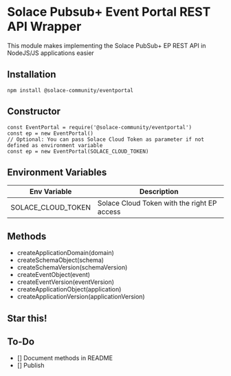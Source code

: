 # Solace Pubsub+ Event Portal REST API Wrapper

This module makes implementing the Solace PubSub+ EP REST API in NodeJS/JS applications easier

## Installation

```
npm install @solace-community/eventportal
```

## Constructor

```
const EventPortal = require('@solace-community/eventportal')
const ep = new EventPortal()
// Optional: You can pass Solace Cloud Token as parameter if not defined as environment variable
const ep = new EventPortal(SOLACE_CLOUD_TOKEN)
```

## Environment Variables

| Env Variable       | Description                                 |
| ------------------ | ------------------------------------------- |
| SOLACE_CLOUD_TOKEN | Solace Cloud Token with the right EP access |

## Methods

- createApplicationDomain(domain)
- createSchemaObject(schema)
- createSchemaVersion(schemaVersion)
- createEventObject(event)
- createEventVersion(eventVersion)
- createApplicationObject(application)
- createApplicationVersion(applicationVersion)

## Star this!

## To-Do

- [] Document methods in README
- [] Publish
